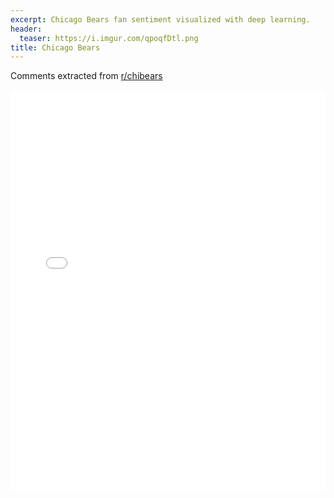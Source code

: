 ```yaml
---
excerpt: Chicago Bears fan sentiment visualized with deep learning.
header:
  teaser: https://i.imgur.com/qpoqfDtl.png
title: Chicago Bears
---
```


Comments extracted from [r/chibears](https://reddit.com/r/chibears)
<iframe id="igraph" scrolling="no" style="border:none;" seamless="seamless" src="/plots/NFL/CHI.html" height="640" width="100%"></iframe>